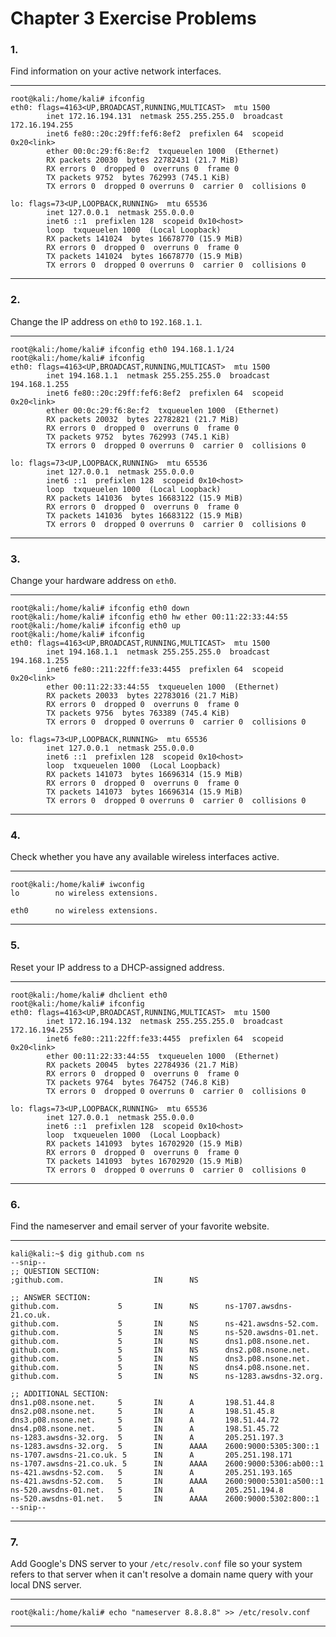 <!---
  Name          : Chapter_3.md
  Project       : Linux Basics for Hackers 1e
  Description   : Solutions to chapter 3 exercise problems
  Creation Date : 06 September 2020
  Author        : amenasec
  Link          : https://github.com/amenasec
--->


# Chapter 3 Exercise Problems

### 1.
Find information on your active network interfaces.

---

````shell
root@kali:/home/kali# ifconfig
eth0: flags=4163<UP,BROADCAST,RUNNING,MULTICAST>  mtu 1500
        inet 172.16.194.131  netmask 255.255.255.0  broadcast 172.16.194.255
        inet6 fe80::20c:29ff:fef6:8ef2  prefixlen 64  scopeid 0x20<link>
        ether 00:0c:29:f6:8e:f2  txqueuelen 1000  (Ethernet)
        RX packets 20030  bytes 22782431 (21.7 MiB)
        RX errors 0  dropped 0  overruns 0  frame 0
        TX packets 9752  bytes 762993 (745.1 KiB)
        TX errors 0  dropped 0 overruns 0  carrier 0  collisions 0

lo: flags=73<UP,LOOPBACK,RUNNING>  mtu 65536
        inet 127.0.0.1  netmask 255.0.0.0
        inet6 ::1  prefixlen 128  scopeid 0x10<host>
        loop  txqueuelen 1000  (Local Loopback)
        RX packets 141024  bytes 16678770 (15.9 MiB)
        RX errors 0  dropped 0  overruns 0  frame 0
        TX packets 141024  bytes 16678770 (15.9 MiB)
        TX errors 0  dropped 0 overruns 0  carrier 0  collisions 0
````

---


### 2.
Change the IP address on `eth0` to `192.168.1.1`.

---

````shell
root@kali:/home/kali# ifconfig eth0 194.168.1.1/24
root@kali:/home/kali# ifconfig
eth0: flags=4163<UP,BROADCAST,RUNNING,MULTICAST>  mtu 1500
        inet 194.168.1.1  netmask 255.255.255.0  broadcast 194.168.1.255
        inet6 fe80::20c:29ff:fef6:8ef2  prefixlen 64  scopeid 0x20<link>
        ether 00:0c:29:f6:8e:f2  txqueuelen 1000  (Ethernet)
        RX packets 20032  bytes 22782821 (21.7 MiB)
        RX errors 0  dropped 0  overruns 0  frame 0
        TX packets 9752  bytes 762993 (745.1 KiB)
        TX errors 0  dropped 0 overruns 0  carrier 0  collisions 0

lo: flags=73<UP,LOOPBACK,RUNNING>  mtu 65536
        inet 127.0.0.1  netmask 255.0.0.0
        inet6 ::1  prefixlen 128  scopeid 0x10<host>
        loop  txqueuelen 1000  (Local Loopback)
        RX packets 141036  bytes 16683122 (15.9 MiB)
        RX errors 0  dropped 0  overruns 0  frame 0
        TX packets 141036  bytes 16683122 (15.9 MiB)
        TX errors 0  dropped 0 overruns 0  carrier 0  collisions 0
````

---


### 3.
Change your hardware address on `eth0`.

---

````shell
root@kali:/home/kali# ifconfig eth0 down
root@kali:/home/kali# ifconfig eth0 hw ether 00:11:22:33:44:55
root@kali:/home/kali# ifconfig eth0 up
root@kali:/home/kali# ifconfig
eth0: flags=4163<UP,BROADCAST,RUNNING,MULTICAST>  mtu 1500
        inet 194.168.1.1  netmask 255.255.255.0  broadcast 194.168.1.255
        inet6 fe80::211:22ff:fe33:4455  prefixlen 64  scopeid 0x20<link>
        ether 00:11:22:33:44:55  txqueuelen 1000  (Ethernet)
        RX packets 20033  bytes 22783016 (21.7 MiB)
        RX errors 0  dropped 0  overruns 0  frame 0
        TX packets 9756  bytes 763389 (745.4 KiB)
        TX errors 0  dropped 0 overruns 0  carrier 0  collisions 0

lo: flags=73<UP,LOOPBACK,RUNNING>  mtu 65536
        inet 127.0.0.1  netmask 255.0.0.0
        inet6 ::1  prefixlen 128  scopeid 0x10<host>
        loop  txqueuelen 1000  (Local Loopback)
        RX packets 141073  bytes 16696314 (15.9 MiB)
        RX errors 0  dropped 0  overruns 0  frame 0
        TX packets 141073  bytes 16696314 (15.9 MiB)
        TX errors 0  dropped 0 overruns 0  carrier 0  collisions 0
````

---


### 4.
Check whether you have any available wireless interfaces active.

---

````shell
root@kali:/home/kali# iwconfig
lo        no wireless extensions.

eth0      no wireless extensions.
````

---


### 5.
Reset your IP address to a DHCP-assigned address.

---

````shell
root@kali:/home/kali# dhclient eth0
root@kali:/home/kali# ifconfig
eth0: flags=4163<UP,BROADCAST,RUNNING,MULTICAST>  mtu 1500
        inet 172.16.194.132  netmask 255.255.255.0  broadcast 172.16.194.255
        inet6 fe80::211:22ff:fe33:4455  prefixlen 64  scopeid 0x20<link>
        ether 00:11:22:33:44:55  txqueuelen 1000  (Ethernet)
        RX packets 20045  bytes 22784936 (21.7 MiB)
        RX errors 0  dropped 0  overruns 0  frame 0
        TX packets 9764  bytes 764752 (746.8 KiB)
        TX errors 0  dropped 0 overruns 0  carrier 0  collisions 0

lo: flags=73<UP,LOOPBACK,RUNNING>  mtu 65536
        inet 127.0.0.1  netmask 255.0.0.0
        inet6 ::1  prefixlen 128  scopeid 0x10<host>
        loop  txqueuelen 1000  (Local Loopback)
        RX packets 141093  bytes 16702920 (15.9 MiB)
        RX errors 0  dropped 0  overruns 0  frame 0
        TX packets 141093  bytes 16702920 (15.9 MiB)
        TX errors 0  dropped 0 overruns 0  carrier 0  collisions 0
````

---


### 6.
Find the nameserver and email server of your favorite website.

---

````shell
kali@kali:~$ dig github.com ns
--snip--
;; QUESTION SECTION:
;github.com.                    IN      NS

;; ANSWER SECTION:
github.com.             5       IN      NS      ns-1707.awsdns-21.co.uk.
github.com.             5       IN      NS      ns-421.awsdns-52.com.
github.com.             5       IN      NS      ns-520.awsdns-01.net.
github.com.             5       IN      NS      dns1.p08.nsone.net.
github.com.             5       IN      NS      dns2.p08.nsone.net.
github.com.             5       IN      NS      dns3.p08.nsone.net.
github.com.             5       IN      NS      dns4.p08.nsone.net.
github.com.             5       IN      NS      ns-1283.awsdns-32.org.

;; ADDITIONAL SECTION:
dns1.p08.nsone.net.     5       IN      A       198.51.44.8
dns2.p08.nsone.net.     5       IN      A       198.51.45.8
dns3.p08.nsone.net.     5       IN      A       198.51.44.72
dns4.p08.nsone.net.     5       IN      A       198.51.45.72
ns-1283.awsdns-32.org.  5       IN      A       205.251.197.3
ns-1283.awsdns-32.org.  5       IN      AAAA    2600:9000:5305:300::1
ns-1707.awsdns-21.co.uk. 5      IN      A       205.251.198.171
ns-1707.awsdns-21.co.uk. 5      IN      AAAA    2600:9000:5306:ab00::1
ns-421.awsdns-52.com.   5       IN      A       205.251.193.165
ns-421.awsdns-52.com.   5       IN      AAAA    2600:9000:5301:a500::1
ns-520.awsdns-01.net.   5       IN      A       205.251.194.8
ns-520.awsdns-01.net.   5       IN      AAAA    2600:9000:5302:800::1
--snip--
````

---


### 7.
Add Google's DNS server to your `/etc/resolv.conf` file so your system refers to that server when it can't resolve a domain name query with your local DNS server.

---

````shell
root@kali:/home/kali# echo "nameserver 8.8.8.8" >> /etc/resolv.conf
````

---
